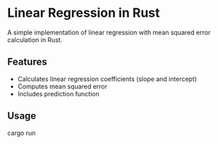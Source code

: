 # Linear Regression in Rust

A simple implementation of linear regression with mean squared error calculation in Rust.

## Features

- Calculates linear regression coefficients (slope and intercept)
- Computes mean squared error
- Includes prediction function

## Usage

cargo run
